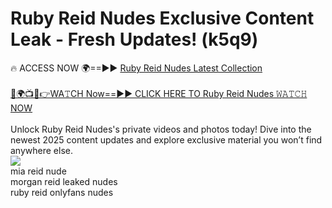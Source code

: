 # Ruby Reid Nudes Exclusive Content Leak - Fresh Updates! (k5q9)

🔥 ACCESS NOW 🌍==►► <a href="https://tinyurl.com/2mz8nhtm" rel="nofollow">Ruby Reid Nudes Latest Collection</a>
<br><br>
[🔴🌍📺📱👉WA𝚃CH Now==►► CLICK HERE TO Ruby Reid Nudes 𝚆𝙰𝚃𝙲𝙷 NOW](https://tinyurl.com/2mz8nhtm)
<br><br>
Unlock Ruby Reid Nudes's private videos and photos today! Dive into the newest 2025 content updates and explore exclusive material you won’t find anywhere else.
<br>
<a href="https://tinyurl.com/2mz8nhtm" rel="nofollow" data-target="animated-image.originalLink"><img src="https://camo.githubusercontent.com/8a4f000d20f83aca3bf7ec5f350d767afa0574a8a352519fd8cfa583a6f93a33/68747470733a2f2f692e696d6775722e636f6d2f644a486b345a712e676966" data-canonical-src="https://i.imgur.com/dJHk4Zq.gif" style="max-width: 100%; display: inline-block;" data-target="animated-image.originalImage"></a>
<br>
mia reid nude<br>
morgan reid leaked nudes<br>
ruby reid onlyfans nudes
